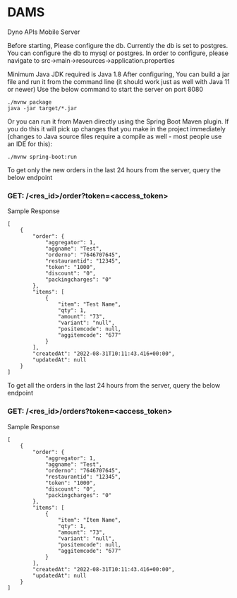 # DAMS
Dyno APIs Mobile Server

Before starting, Please configure the db. Currently the db is set to postgres.
You can configure the db to mysql or postgres. In order to configure, please navigate to src->main->resources->application.properties

Minimum Java JDK required is Java 1.8
After configuring, You can build a jar file and run it from the command line (it should work just as well with Java 11 or newer)
Use the below command to start the server on port 8080
```
./mvnw package
java -jar target/*.jar
```
Or you can run it from Maven directly using the Spring Boot Maven plugin. If you do this it will pick up changes that you make in the project immediately (changes to Java source files require a compile as well - most people use an IDE for this):

```
./mvnw spring-boot:run
```

To get only the new orders in the last 24 hours from the server, query the below endpoint
### GET: /<res_id>/order?token=<access_token>
Sample Response

```
[
    {
        "order": {
            "aggregator": 1,
            "aggname": "Test",
            "orderno": "7646707645",
            "restaurantid": "12345",
            "token": "1000",
            "discount": "0",
            "packingcharges": "0"
        },
        "items": [
            {
                "item": "Test Name",
                "qty": 1,
                "amount": "73",
                "variant": "null",
                "positemcode": null,
                "aggitemcode": "677"
            }
        ],
        "createdAt": "2022-08-31T10:11:43.416+00:00",
        "updatedAt": null
    }
]
```

To get all the orders in the last 24 hours from the server, query the below endpoint
### GET: /<res_id>/orders?token=<access_token>
Sample Response

```
[
    {
        "order": {
            "aggregator": 1,
            "aggname": "Test",
            "orderno": "7646707645",
            "restaurantid": "12345",
            "token": "1000",
            "discount": "0",
            "packingcharges": "0"
        },
        "items": [
            {
                "item": "Item Name",
                "qty": 1,
                "amount": "73",
                "variant": "null",
                "positemcode": null,
                "aggitemcode": "677"
            }
        ],
        "createdAt": "2022-08-31T10:11:43.416+00:00",
        "updatedAt": null
    }
]
```
